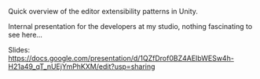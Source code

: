 Quick overview of the editor extensibility patterns in Unity.

Internal presentation for the developers at my studio, nothing fascinating to see here...

Slides: https://docs.google.com/presentation/d/1QZfDrof0BZ4AEIbWESw4h-H21a49_qT_nUEjYmPhKXM/edit?usp=sharing
